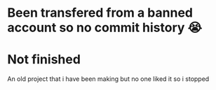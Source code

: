 # Been transfered from a banned account so no commit history :sob:
# Not finished
An old project that i have been making but no one liked it so i stopped
